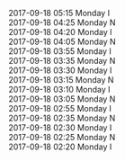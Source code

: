 2017-09-18 05:15 Monday  I  
2017-09-18 04:25 Monday  N  
2017-09-18 04:20 Monday  I  
2017-09-18 04:05 Monday  N  
2017-09-18 03:55 Monday  I  
2017-09-18 03:35 Monday  N  
2017-09-18 03:30 Monday  I  
2017-09-18 03:15 Monday  N  
2017-09-18 03:10 Monday  I  
2017-09-18 03:05 Monday  N  
2017-09-18 02:55 Monday  I  
2017-09-18 02:35 Monday  N  
2017-09-18 02:30 Monday  I  
2017-09-18 02:25 Monday  N  
2017-09-18 02:20 Monday  I  
